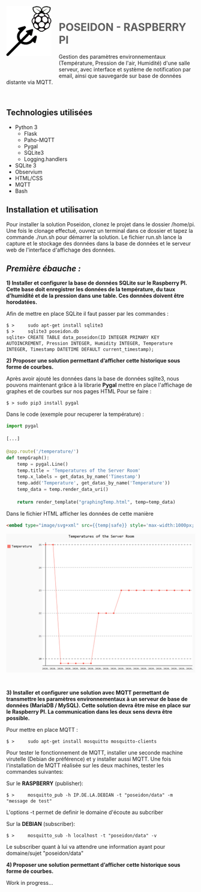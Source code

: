 <img src="Poseidon.png" align="left" width="120px"/>
<img align="left" width="0" height="192px" hspace="10"/>

> # **POSEIDON - RASPBERRY PI**

Gestion des paramètres environnementaux (Température, Pression de l'air, Humidité) d'une salle serveur, avec interface et système de notification par email, ainsi que sauvegarde sur base de données distante via MQTT.

<br>

## **Technologies utilisées**

- Python 3
  - Flask
  - Paho-MQTT
  - Pygal
  - SQLite3
  - Logging.handlers
- SQLite 3
- Observium
- HTML/CSS
- MQTT
- Bash

## **Installation et utilisation**

Pour installer la solution Poseidon, clonez le projet dans le dossier /home/pi. 
Une fois le clonage effectué, ouvrez un terminal dans ce dossier et tapez la commande ./run.sh pour démarrer la solution.
Le fichier run.sh lance la capture et le stockage des données dans la base de données et le serveur web de l'interface d'affichage des données.

## ***Première ébauche :***

**1)	Installer et configurer la base de données SQLite sur le Raspberry PI. Cette base doit enregistrer les données de la température, du taux d’humidité et de la pression dans une table. Ces données doivent être horodatées.**

Afin de mettre en place SQLite il faut passer par les commandes :
```
$ >     sudo apt-get install sqlite3
$ >     sqlite3 poseidon.db
sqlite> CREATE TABLE data_poseidon(ID INTEGER PRIMARY KEY AUTOINCREMENT, Pression INTEGER, Humidity INTEGER, Temperature INTEGER, Timestamp DATETIME DEFAULT current_timestamp);
```


**2)	Proposer une solution permettant d’afficher cette historique sous forme de courbes.**

Après avoir ajouté les données dans la base de données sqlite3, nous pouvons maintenant grâce à la librarie **Pygal** mettre en place l'affichage de graphes et de courbes sur nos pages HTML
Pour se faire : 
```
$ > sudo pip3 install pygal
```
Dans le code (exemple pour recuperer la température) :
```python
import pygal

[...]

@app.route('/temperature/')
def tempGraph():
    temp = pygal.Line()
    temp.title = 'Temperatures of the Server Room'
    temp.x_labels = get_datas_by_name('Timestamp')
    temp.add('Temperature', get_datas_by_name('Temperature'))
    temp_data = temp.render_data_uri()
    
    return render_template("graphingTemp.html", temp=temp_data)
```
Dans le fichier HTML afficher les données de cette manière 

```html
<embed type="image/svg+xml" src={{temp|safe}} style='max-width:1000px; border-radius: 10px; background-color: lavender'/>	
```
<p align="center">
<img src="data_temp.png" align="center" width="700px"/>
</p>
<br>


**3)	Installer et configurer une solution avec MQTT permettant de transmettre les paramètres environnementaux à un serveur de base de données (MariaDB / MySQL). Cette solution devra être mise en place sur le Raspberry PI. La communication dans les deux sens devra être possible.**

Pour mettre en place MQTT :
```
$ >     sudo apt-get install mosquitto mosquitto-clients  
```
Pour tester le fonctionnement de MQTT, installer une seconde machine virutelle (Debian de préférence) et y installer aussi MQTT.
Une fois l'installation de MQTT réalisée sur les deux machines, tester les commandes suivantes:

Sur le **RASPBERRY** (publisher):
```
$ >     mosquitto_pub -h IP.DE.LA.DEBIAN -t "poseidon/data" -m "message de test"
```

L'options -t permet de definir le domaine d'écoute au subcriber 

Sur la **DEBIAN** (subscriber):
```
$ >     mosquitto_sub -h localhost -t "poseidon/data" -v
```

Le subscriber quant à lui va attendre une information ayant pour domaine/sujet "poseidon/data"



**4)	Proposer une solution permettant d’afficher cette historique sous forme de courbes.**

Work in progress...

